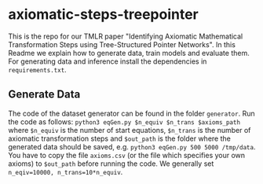 # axiomatic-steps-treepointer
This is the repo for our TMLR paper "Identifying Axiomatic Mathematical Transformation Steps using Tree-Structured Pointer Networks".
In this Readme we explain how to generate data, train models and evaluate them.
For generating data and inference install the dependencies in `requirements.txt`.

## Generate Data
The code of the dataset generator can be found in the folder `generator`. 
Run the code as follows: `python3 eqGen.py $n_equiv $n_trans $axioms_path` where `$n_equiv` is the number of start equations, `$n_trans` is the number of axiomatic transformation steps and `$out_path` is the folder where the generated data should be saved, e.g. `python3 eqGen.py 500 5000 /tmp/data`. 
You have to copy the file `axioms.csv` (or the file which specifies your own axioms) to `$out_path` before running the code.
We generally set `n_eqiv=10000, n_trans=10*n_equiv`.